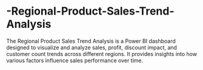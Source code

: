 # -Regional-Product-Sales-Trend-Analysis
The Regional Product Sales Trend Analysis is a Power BI dashboard designed to visualize and analyze sales, profit, discount impact, and customer count trends across different regions. It provides insights into how various factors influence sales performance over time.
